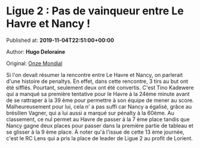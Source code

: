 
# Ligue 2 : Pas de vainqueur entre Le Havre et Nancy !

Published at: **2019-11-04T22:51:00+00:00**

Author: **Hugo Deloraine**

Original: [Onze Mondial](http://www.onzemondial.com/ligue-2/ligue-2-pas-de-vainqueur-entre-le-havre-et-nancy-201656)

Si l'on devait résumer la rencontre entre Le Havre et Nancy, on parlerait d'une histoire de penaltys. En effet, dans cette rencontre, 3 tirs au but ont été sifflés. Pourtant, seulement deux ont été convertis. C'est Tino Kadewere qui a manqué sa première tentative pour le Havre à la 24ème minute avant de se rattraper à la 39 ème pour permettre à son équipe de mener au score. Malheureusement pour lui, cela n' a pas suffi car Nancy a égalisé, grâce au brésilien Vagner, qui a lui aussi a marqué sur pénalty à la 60ème.
Au classement, ce nul permet au Havre de passer à la 7 ème place tandis que Nancy gagne deux places pour passer dans la première partie de tableau et se glisser à la 9 ème place. À noter qu'à l'issue de cette 13 ème journée, c'est le RC Lens qui a pris la place de leader de Ligue 2 au profit de Lorient.
